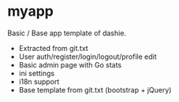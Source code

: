 myapp
=====

Basic / Base app template of dashie.

- Extracted from git.txt
- User auth/register/login/logout/profile edit
- Basic admin page with Go stats
- ini settings
- i18n support
- Base template from git.txt (bootstrap + jQuery)

